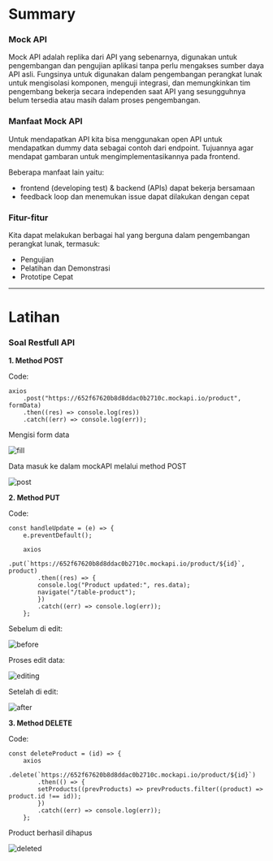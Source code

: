# Summary

### Mock API

Mock API adalah replika dari API yang sebenarnya, digunakan untuk pengembangan dan pengujian aplikasi tanpa perlu mengakses sumber daya API asli. Fungsinya untuk digunakan dalam pengembangan perangkat lunak untuk mengisolasi komponen, menguji integrasi, dan memungkinkan tim pengembang bekerja secara independen saat API yang sesungguhnya belum tersedia atau masih dalam proses pengembangan.

### Manfaat Mock API

Untuk mendapatkan API kita bisa menggunakan open API untuk mendapatkan dummy data sebagai contoh dari endpoint. Tujuannya agar mendapat gambaran untuk mengimplementasikannya pada frontend.

Beberapa manfaat lain yaitu:

- frontend (developing test) & backend (APIs) dapat bekerja bersamaan
- feedback loop dan menemukan issue dapat dilakukan dengan cepat

### Fitur-fitur

Kita dapat melakukan berbagai hal yang berguna dalam pengembangan perangkat lunak, termasuk:

- Pengujian
- Pelatihan dan Demonstrasi
- Prototipe Cepat

---

# Latihan

### Soal Restfull API

**1. Method POST**

Code:

```
axios
    .post("https://652f67620b8d8ddac0b2710c.mockapi.io/product", formData)
    .then((res) => console.log(res))
    .catch((err) => console.log(err));
```

Mengisi form data

![fill](./screenshots/fill-form.png)

Data masuk ke dalam mockAPI melalui method POST

![post](./screenshots/post-data.png)

**2. Method PUT**

Code:

```
const handleUpdate = (e) => {
    e.preventDefault();

    axios
        .put(`https://652f67620b8d8ddac0b2710c.mockapi.io/product/${id}`, product)
        .then((res) => {
        console.log("Product updated:", res.data);
        navigate("/table-product");
        })
        .catch((err) => console.log(err));
    };
```

Sebelum di edit:

![before](./screenshots/before-edit.png)

Proses edit data:

![editing](./screenshots/editing.png)

Setelah di edit:

![after](./screenshots/after-editing.png)

**3. Method DELETE**

Code:

```
const deleteProduct = (id) => {
    axios
        .delete(`https://652f67620b8d8ddac0b2710c.mockapi.io/product/${id}`)
        .then(() => {
        setProducts((prevProducts) => prevProducts.filter((product) => product.id !== id));
        })
        .catch((err) => console.log(err));
    };
```

Product berhasil dihapus

![deleted](./screenshots/deleted.png)
